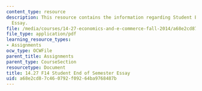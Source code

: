 ```yaml
---
content_type: resource
description: This resource contains the information regarding Student End of Semester
  Essay.
file: /media/courses/14-27-economics-and-e-commerce-fall-2014/a68e2cd87c460792f09264ba9768487b_MIT14_27F14_online_food.pdf
file_type: application/pdf
learning_resource_types:
- Assignments
ocw_type: OCWFile
parent_title: Assignments
parent_type: CourseSection
resourcetype: Document
title: 14.27 F14 Student End of Semester Essay
uid: a68e2cd8-7c46-0792-f092-64ba9768487b
---
```

